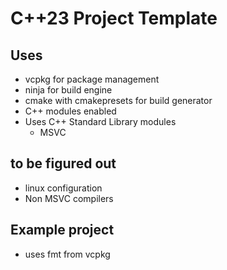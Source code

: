 # C++23 Project Template

## Uses
- vcpkg for package management
- ninja for build engine
- cmake with cmakepresets for build generator
- C++ modules enabled
- Uses C++ Standard Library modules
  - MSVC

## to be figured out
- linux configuration
- Non MSVC compilers

## Example project
- uses fmt from vcpkg
